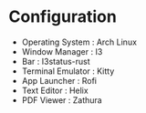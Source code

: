 # Configuration

- Operating System : Arch Linux
- Window Manager : I3
- Bar : I3status-rust
- Terminal Emulator : Kitty
- App Launcher : Rofi
- Text Editor : Helix
- PDF Viewer : Zathura
